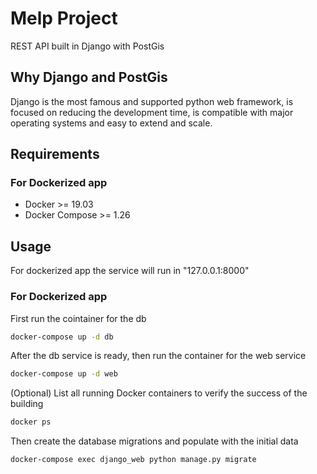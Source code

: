 # Melp Project
REST API built in Django with PostGis

## Why Django and PostGis
Django is the most famous and supported python web framework, is focused on reducing the development time, is compatible with major operating systems and easy to extend and scale.

## Requirements
### For Dockerized app
- Docker >= 19.03
- Docker Compose >= 1.26

## Usage
For dockerized app the service will run in "127.0.0.1:8000"
### For Dockerized app
First run the cointainer for the db
```bash
docker-compose up -d db
```
After the db service is ready, then run the container for the web service 
```bash
docker-compose up -d web
```

(Optional) List all running Docker containers to verify the success of the building
```bash
docker ps
```

Then create the database migrations and populate with the initial data
```bash
docker-compose exec django_web python manage.py migrate
```